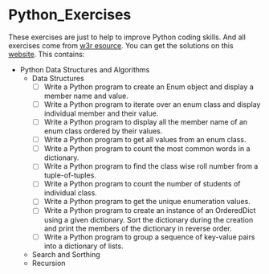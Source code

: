 # Python_Exercises
These exercises are just to help to improve Python coding skills. And all exercises come from [w3r esource](https://www.w3resource.com/python-exercises/). You can get the solutions on this [website](https://www.w3resource.com/python-exercises/).
This contains:
- Python Data Structures and Algorithms
    - Data Structures
        - [ ] Write a Python program to create an Enum object and display a member name and value.
        - [ ] Write a Python program to iterate over an enum class and display individual member and their value.
        - [ ] Write a Python program to display all the member name of an enum class ordered by their values.
        - [ ] Write a Python program to get all values from an enum class.
        - [ ] Write a Python program to count the most common words in a dictionary.
        - [ ] Write a Python program to find the class wise roll number from a tuple-of-tuples.
        - [ ] Write a Python program to count the number of students of individual class.
        - [ ] Write a Python program to get the unique enumeration values.
        - [ ] Write a Python program to create an instance of an OrderedDict using a given dictionary. Sort the dictionary during the creation and print the members of the dictionary in reverse order.
        - [ ] Write a Python program to group a sequence of key-value pairs into a dictionary of lists.
    - Search and Sorthing
    - Recursion

